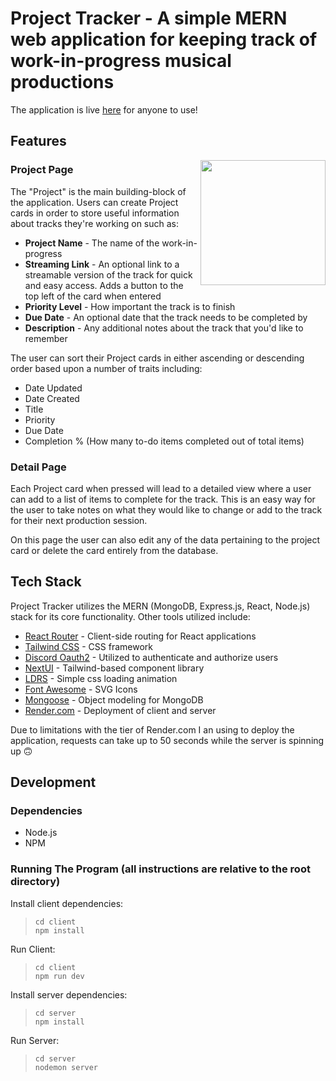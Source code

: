 
# Project Tracker - A simple MERN web application for keeping track of work-in-progress musical productions

The application is live [here](https://tracker.aceauramusic.com) for anyone to use!

## Features


<img align="right" width="200" src="https://github.com/user-attachments/assets/8d5a2f38-232d-4540-9571-ca8c904912fd" />

### Project Page

The "Project" is the main building-block of the application. Users can create Project cards in order to store useful information about tracks they're working on such as:
- **Project Name** - The name of the work-in-progress
- **Streaming Link** - An optional link to a streamable version of the track for quick and easy access. Adds a button to the top left of the card when entered
- **Priority Level** - How important the track is to finish
- **Due Date** - An optional date that the track needs to be completed by
- **Description** - Any additional notes about the track that you'd like to remember

The user can sort their Project cards in either ascending or descending order based upon a number of traits including:
- Date Updated
- Date Created
- Title
- Priority
- Due Date
- Completion % (How many to-do items completed out of total items)

### Detail Page

Each Project card when pressed will lead to a detailed view where a user can add to a list of items to complete for the track. This is an easy way for the user to take notes on what they would like to change or add to the track for their next production session.

On this page the user can also edit any of the data pertaining to the project card or delete the card entirely from the database.

## Tech Stack

Project Tracker utilizes the MERN (MongoDB, Express.js, React, Node.js) stack for its core functionality. Other tools utilized include:
- [React Router](https://reactrouter.com/en/main) - Client-side routing for React applications
- [Tailwind CSS](https://v2.tailwindcss.com/) - CSS framework
- [Discord Oauth2](https://discord.com/developers/docs/topics/oauth2) - Utilized to authenticate and authorize users
- [NextUI](https://nextui.org/) - Tailwind-based component library
- [LDRS](https://uiball.com/ldrs/) - Simple css loading animation
- [Font Awesome](https://fontawesome.com/) - SVG Icons
- [Mongoose](https://mongoosejs.com/) - Object modeling for MongoDB
- [Render.com](https://render.com/) - Deployment of client and server

Due to limitations with the tier of Render.com I an using to deploy the application, requests can take up to 50 seconds while the server is spinning up 🙃

## Development

### Dependencies

- Node.js
- NPM

### Running The Program (all instructions are relative to the root directory)

Install client dependencies:
> `cd client` <br>
> `npm install`

Run Client:
> `cd client` <br>
> `npm run dev`

Install server dependencies:
> `cd server` <br>
> `npm install`

Run Server:
> `cd server` <br>
> `nodemon server`
